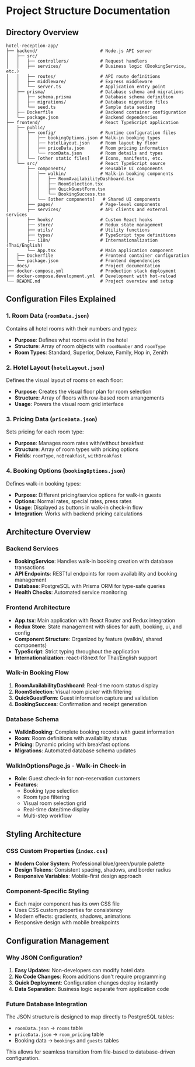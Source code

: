 # Project Structure Documentation

## Directory Overview

```
hotel-reception-app/
├── backend/                        # Node.js API server
│   ├── src/
│   │   ├── controllers/            # Request handlers
│   │   ├── services/               # Business logic (BookingService, etc.)
│   │   ├── routes/                 # API route definitions
│   │   ├── middleware/             # Express middleware
│   │   └── server.ts               # Application entry point
│   ├── prisma/                     # Database schema and migrations
│   │   ├── schema.prisma           # Database schema definition
│   │   ├── migrations/             # Database migration files
│   │   └── seed.ts                 # Sample data seeding
│   ├── Dockerfile                  # Backend container configuration
│   └── package.json                # Backend dependencies
├── frontend/                       # React TypeScript application
│   ├── public/
│   │   ├── config/                 # Runtime configuration files
│   │   │   ├── bookingOptions.json # Walk-in booking types
│   │   │   ├── hotelLayout.json    # Room layout by floor
│   │   │   ├── priceData.json      # Room pricing information
│   │   │   └── roomData.json       # Room details and types
│   │   └── [other static files]    # Icons, manifests, etc.
│   └── src/                        # React TypeScript source
│       ├── components/             # Reusable UI components
│       │   ├── walkin/             # Walk-in booking components
│       │   │   ├── RoomAvailabilityDashboard.tsx
│       │   │   ├── RoomSelection.tsx
│       │   │   ├── QuickGuestForm.tsx
│       │   │   └── BookingSuccess.tsx
│       │   └── [other components]   # Shared UI components
│       ├── pages/                  # Page-level components
│       ├── services/               # API clients and external services
│       ├── hooks/                  # Custom React hooks
│       ├── store/                  # Redux state management
│       ├── utils/                  # Utility functions
│       ├── types/                  # TypeScript type definitions
│       ├── i18n/                   # Internationalization (Thai/English)
│       └── App.tsx                 # Main application component
│   ├── Dockerfile                  # Frontend container configuration
│   └── package.json                # Frontend dependencies
├── docs/                           # Project documentation
├── docker-compose.yml              # Production stack deployment
├── docker-compose.development.yml  # Development with hot-reload
└── README.md                       # Project overview and setup
```

## Configuration Files Explained

### 1. Room Data (`roomData.json`)
Contains all hotel rooms with their numbers and types:
- **Purpose**: Defines what rooms exist in the hotel
- **Structure**: Array of room objects with `roomNumber` and `roomType`
- **Room Types**: Standard, Superior, Deluxe, Family, Hop in, Zenith

### 2. Hotel Layout (`hotelLayout.json`)
Defines the visual layout of rooms on each floor:
- **Purpose**: Creates the visual floor plan for room selection
- **Structure**: Array of floors with row-based room arrangements
- **Usage**: Powers the visual room grid interface

### 3. Pricing Data (`priceData.json`)
Sets pricing for each room type:
- **Purpose**: Manages room rates with/without breakfast
- **Structure**: Array of room types with pricing options
- **Fields**: `roomType`, `noBreakfast`, `withBreakfast`

### 4. Booking Options (`bookingOptions.json`)
Defines walk-in booking types:
- **Purpose**: Different pricing/service options for walk-in guests
- **Options**: Normal rates, special rates, press rates
- **Usage**: Displayed as buttons in walk-in check-in flow
- **Integration**: Works with backend pricing calculations

## Architecture Overview

### Backend Services
- **BookingService**: Handles walk-in booking creation with database transactions
- **API Endpoints**: RESTful endpoints for room availability and booking management
- **Database**: PostgreSQL with Prisma ORM for type-safe queries
- **Health Checks**: Automated service monitoring

### Frontend Architecture
- **App.tsx**: Main application with React Router and Redux integration
- **Redux Store**: State management with slices for auth, booking, ui, and config
- **Component Structure**: Organized by feature (walkin/, shared components)
- **TypeScript**: Strict typing throughout the application
- **Internationalization**: react-i18next for Thai/English support

### Walk-in Booking Flow
1. **RoomAvailabilityDashboard**: Real-time room status display
2. **RoomSelection**: Visual room picker with filtering
3. **QuickGuestForm**: Guest information capture and validation
4. **BookingSuccess**: Confirmation and receipt generation

### Database Schema
- **WalkInBooking**: Complete booking records with guest information
- **Room**: Room definitions with availability status
- **Pricing**: Dynamic pricing with breakfast options
- **Migrations**: Automated database schema updates

### WalkInOptionsPage.js - Walk-in Check-in
- **Role**: Guest check-in for non-reservation customers
- **Features**:
  - Booking type selection
  - Room type filtering
  - Visual room selection grid
  - Real-time date/time display
  - Multi-step workflow

## Styling Architecture

### CSS Custom Properties (`index.css`)
- **Modern Color System**: Professional blue/green/purple palette
- **Design Tokens**: Consistent spacing, shadows, and border radius
- **Responsive Variables**: Mobile-first design approach

### Component-Specific Styling
- Each major component has its own CSS file
- Uses CSS custom properties for consistency
- Modern effects: gradients, shadows, animations
- Responsive design with mobile breakpoints

## Configuration Management

### Why JSON Configuration?
1. **Easy Updates**: Non-developers can modify hotel data
2. **No Code Changes**: Room additions don't require programming
3. **Quick Deployment**: Configuration changes deploy instantly
4. **Data Separation**: Business logic separate from application code

### Future Database Integration
The JSON structure is designed to map directly to PostgreSQL tables:
- `roomData.json` → `rooms` table
- `priceData.json` → `room_pricing` table
- Booking data → `bookings` and `guests` tables

This allows for seamless transition from file-based to database-driven configuration.